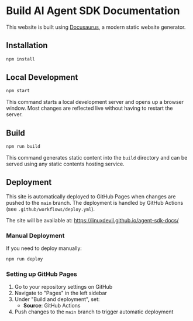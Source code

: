 # Build AI Agent SDK Documentation

This website is built using [Docusaurus](https://docusaurus.io/), a modern static website generator.

## Installation

```bash
npm install
```

## Local Development

```bash
npm start
```

This command starts a local development server and opens up a browser window. Most changes are reflected live without having to restart the server.

## Build

```bash
npm run build
```

This command generates static content into the `build` directory and can be served using any static contents hosting service.

## Deployment

This site is automatically deployed to GitHub Pages when changes are pushed to the `main` branch. The deployment is handled by GitHub Actions (see `.github/workflows/deploy.yml`).

The site will be available at: https://linuxdevil.github.io/agent-sdk-docs/

### Manual Deployment

If you need to deploy manually:

```bash
npm run deploy
```

### Setting up GitHub Pages

1. Go to your repository settings on GitHub
2. Navigate to "Pages" in the left sidebar
3. Under "Build and deployment", set:
   - **Source**: GitHub Actions
4. Push changes to the `main` branch to trigger automatic deployment
